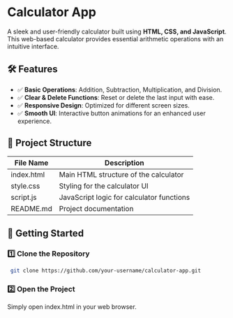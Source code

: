 # Calculator App

A sleek and user-friendly calculator built using **HTML, CSS, and JavaScript**. This web-based calculator provides essential arithmetic operations with an intuitive interface.

## 🛠 Features
- ✅ **Basic Operations**: Addition, Subtraction, Multiplication, and Division.
- ✅ **Clear & Delete Functions**: Reset or delete the last input with ease.
- ✅ **Responsive Design**: Optimized for different screen sizes.
- ✅ **Smooth UI**: Interactive button animations for an enhanced user experience.

## 📂 Project Structure
| File Name            | Description                                    |
|----------------------|----------------------------------------------|
| index.html          | Main HTML structure of the calculator                           |
| style.css           | Styling for the calculator UI       |
| script.js       |JavaScript logic for calculator functions       |
| README.md         | Project documentation            |


## 🚀 Getting Started
### 1️⃣ Clone the Repository
```sh
 git clone https://github.com/your-username/calculator-app.git
```
### 2️⃣ Open the Project
Simply open index.html in your web browser.
